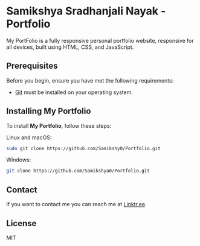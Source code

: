 <h1>Samikshya Sradhanjali Nayak - Portfolio</h1>
My PortFolio is a fully responsive personal portfolio website, responsive for all devices, built using HTML, CSS, and JavaScript.


## Prerequisites

Before you begin, ensure you have met the following requirements:

* [Git](https://git-scm.com/downloads "Download Git") must be installed on your operating system.

## Installing My Portfolio

To install **My Portfolio**, follow these steps:

Linux and macOS:

```bash
sudo git clone https://github.com/Samikshy0/Portfolio.git
```

Windows:

```bash
git clone https://github.com/Samikshya0/Portfolio.git
```

## Contact

If you want to contact me you can reach me at [Linktr.ee](https://linktr.ee/samikshya232).

## License

MIT
